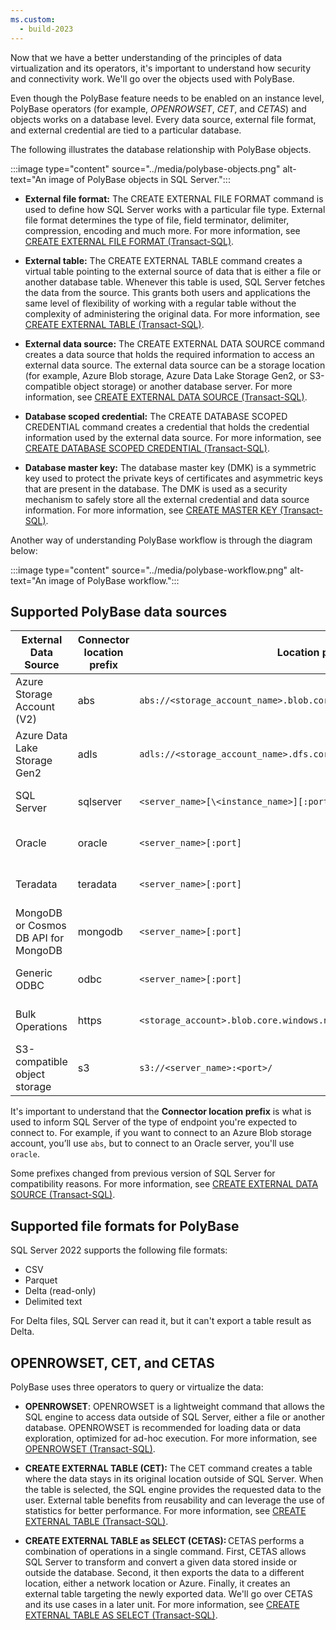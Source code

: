 ```yaml
---
ms.custom:
  - build-2023
---
```

Now that we have a better understanding of the principles of data virtualization and its operators, it's important to understand how security and connectivity work. We'll go over the objects used with PolyBase.

Even though the PolyBase feature needs to be enabled on an instance level, PolyBase operators (for example, *OPENROWSET*, *CET*, and *CETAS*) and objects works on a database level. Every data source, external file format, and external credential are tied to a particular database.

The following illustrates the database relationship with PolyBase objects.

:::image type="content" source="../media/polybase-objects.png" alt-text="An image of PolyBase objects in SQL Server.":::

- **External file format:** The CREATE EXTERNAL FILE FORMAT command is used to define how SQL Server works with a particular file type. External file format determines the type of file, field terminator, delimiter, compression, encoding and much more. For more information, see [CREATE EXTERNAL FILE FORMAT (Transact-SQL)](/sql/t-sql/statements/create-external-file-format-transact-sql).

- **External table:** The CREATE EXTERNAL TABLE command creates a virtual table pointing to the external source of data that is either a file or another database table. Whenever this table is used, SQL Server fetches the data from the source. This grants both users and applications the same level of flexibility of working with a regular table without the complexity of administering the original data. For more information, see [CREATE EXTERNAL TABLE (Transact-SQL)](/sql/t-sql/statements/create-external-table-transact-sql).

- **External data source:** The CREATE EXTERNAL DATA SOURCE command creates a data source that holds the required information to access an external data source. The external data source can be a storage location (for example, Azure Blob storage, Azure Data Lake Storage Gen2, or S3-compatible object storage) or another database server. For more information, see [CREATE EXTERNAL DATA SOURCE (Transact-SQL)](/sql/t-sql/statements/create-external-data-source-transact-sql).

- **Database scoped credential:** The CREATE DATABASE SCOPED CREDENTIAL command creates a credential that holds the credential information used by the external data source. For more information, see
[CREATE DATABASE SCOPED CREDENTIAL (Transact-SQL)](/sql/t-sql/statements/create-database-scoped-credential-transact-sql).

- **Database master key:** The database master key (DMK) is a symmetric key used to protect the private keys of certificates and asymmetric keys that are present in the database. The DMK is used as a security mechanism to safely store all the external credential and data source information. For more information, see [CREATE MASTER KEY (Transact-SQL)](/sql/t-sql/statements/create-master-key-transact-sql).

Another way of understanding PolyBase workflow is through the diagram below:

:::image type="content" source="../media/polybase-workflow.png" alt-text="An image of PolyBase workflow.":::

## Supported PolyBase data sources

| External Data Source | Connector location prefix | Location path | Authentication |
|--|--|--|--|
| Azure Storage Account (V2) | abs | `abs://<storage_account_name>.blob.core.windows.net/<container_name>` | Shared access signature (SAS) |
| Azure Data Lake Storage Gen2 | adls | `adls://<storage_account_name>.dfs.core.windows.net/<container_name>` | Shared access signature (SAS) |
| SQL Server | sqlserver | `<server_name>[\<instance_name>][:port]` | SQL authentication only |
| Oracle | oracle | `<server_name>[:port]` | Basic authentication only |
| Teradata | teradata | `<server_name>[:port]` | Basic authentication only |
| MongoDB or Cosmos DB API for MongoDB | mongodb | `<server_name>[:port]` | Basic authentication only |
| Generic ODBC | odbc | `<server_name>[:port]` | Basic authentication only |
| Bulk Operations | https | `<storage_account>.blob.core.windows.net/<container>` | Shared access signature (SAS) |
| S3-compatible object storage | s3 | `s3://<server_name>:<port>/` |  |

It's important to understand that the **Connector location prefix** is what is used to inform SQL Server of the type of endpoint you're expected to connect to. For example, if you want to connect to an Azure Blob storage account, you’ll use `abs`, but to connect to an Oracle server, you'll use `oracle`.

Some prefixes changed from previous version of SQL Server for compatibility reasons. For more information, see [CREATE EXTERNAL DATA SOURCE (Transact-SQL)](/sql/t-sql/statements/create-external-data-source-transact-sql).

## Supported file formats for PolyBase

SQL Server 2022 supports the following file formats:

- CSV
- Parquet
- Delta (read-only)
- Delimited text

For Delta files, SQL Server can read it, but it can't export a table result as Delta.

## OPENROWSET, CET, and CETAS

PolyBase uses three operators to query or virtualize the data:

- **OPENROWSET**: OPENROWSET is a lightweight command that allows the SQL engine to access data outside of SQL Server, either a file or another database. OPENROWSET is recommended for loading data or data exploration, optimized for ad-hoc execution. For more information, see [OPENROWSET (Transact-SQL)](/sql/t-sql/functions/openrowset-transact-sql).

- **CREATE EXTERNAL TABLE (CET):** The CET command creates a table where the data stays in its original location outside of SQL Server. When the table is selected, the SQL engine provides the requested data to the user. External table benefits from reusability and can leverage the use of statistics for better performance. For more information, see [CREATE EXTERNAL TABLE (Transact-SQL)](/sql/t-sql/statements/create-external-table-transact-sql).

- **CREATE EXTERNAL TABLE as SELECT (CETAS):** CETAS performs a combination of operations in a single command. First, CETAS allows SQL Server to transform and convert a given data stored inside or outside the database. Second, it then exports the data to a different location, either a network location or Azure. Finally, it creates an external table targeting the newly exported data. We'll go over CETAS and its use cases in a later unit. For more information, see [CREATE EXTERNAL TABLE AS SELECT (Transact-SQL)](/sql/t-sql/statements/create-external-table-as-select-transact-sql).
